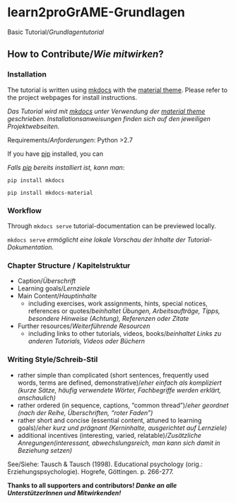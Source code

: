 # learn2proGrAME-Grundlagen
Basic Tutorial/*Grundlagentutorial*


## How to Contribute/*Wie mitwirken*?

### Installation

The tutorial is written using [mkdocs](https://www.mkdocs.org) with the [material theme](https://squidfunk.github.io/mkdocs-material/).
Please refer to the project webpages for install instructions.

*Das Tutorial wird mit [mkdocs](https://www.mkdocs.org) unter Verwendung der [material theme](https://squidfunk.github.io/mkdocs-material/) geschrieben. Installationsanweisungen finden sich auf den jeweiligen Projektwebseiten.*

Requirements/*Anforderungen*: Python >2.7

If you have [pip](https://pypi.org/project/pip/) installed, you can

*Falls [pip](https://pypi.org/project/pip/) bereits installiert ist, kann man*: 

`pip install mkdocs`

`pip install mkdocs-material`

### Workflow

Through `mkdocs serve` tutorial-documentation can be previewed locally. 

`mkdocs serve` *ermöglicht eine lokale Vorschau der Inhalte der Tutorial-Dokumentation.*

### Chapter Structure / Kapitelstruktur

* Caption/*Überschrift*
* Learning goals/*Lernziele*
* Main Content/*Hauptinhalte*
    * including exercises, work assignments, hints, special notices, references or quotes/*beinhaltet Übungen, Arbeitsaufträge, Tipps, besondere Hinweise (Achtung), Referenzen oder Zitate*
* Further resources/*Weiterführende Resourcen* 
    * including links to other tutorials, videos, books/*beinhaltet Links zu anderen Tutorials, Videos oder Büchern*

### Writing Style/Schreib-Stil

* rather simple than complicated (short sentences, frequently used words, terms are defined, demonstrative)/*eher einfach als kompliziert (kurze Sätze, häufig verwendete Wörter, Fachbegriffe werden erklärt, anschaulich)*
* rather ordered (in sequence, captions, “common thread”)/*eher geordnet (nach der Reihe, Überschriften, “roter Faden”)*
* rather short and concise (essential content, attuned to learning goals)/*eher kurz und prägnant (Kerninhalte, ausgerichtet auf Lernziele)*
* additional incentives (interesting, varied, relatable)/*Zusätzliche Anregungen(interessant, abwechslungsreich, man kann sich damit in Beziehung setzen)*

See/Siehe: Tausch & Tausch (1998). Educational psychology (orig.: Erziehungspsychologie). Hogrefe, Göttingen. p. 266-277.

**Thanks to all supporters and contributors! *Danke an alle UnterstützerInnen und Mitwirkenden!***
